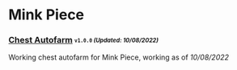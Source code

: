 # Mink Piece

### [Chest Autofarm](/Scripts/chestfarm.lua) <sub><sup>`v1.0.0` *(Updated: 10/08/2022)*</sup></sub>
Working chest autofarm for Mink Piece, working as of *10/08/2022*
